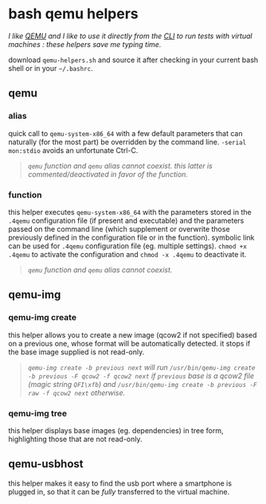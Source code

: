 # bash qemu helpers

_I like [QEMU](https://www.qemu.org/) and I like to use it directly from the [CLI](https://qemu.readthedocs.io/) to run tests with virtual machines : these helpers save me typing time._

download `qemu-helpers.sh` and source it after checking in your current bash shell or in your `~/.bashrc`.



## qemu

### alias

quick call to `qemu-system-x86_64` with a few default parameters that can naturally (for the most part) be overridden by the command line.
`-serial mon:stdio` avoids an unfortunate Ctrl-C.

> _`qemu` function and `qemu` alias cannot coexist._
> _this latter is commented/deactivated in favor of the function._


### function

this helper executes `qemu-system-x86_64` with the parameters stored in the `.4qemu` configuration file (if present and executable) and the parameters passed on the command line (which supplement or overwrite those previously defined in the configuration file or in the function).
symbolic link can be used for `.4qemu` configuration file (eg. multiple settings).
`chmod +x .4qemu` to activate the configuration and `chmod -x .4qemu` to deactivate it.

> _`qemu` function and `qemu` alias cannot coexist._



## qemu-img

### qemu-img create

this helper allows you to create a new image (qcow2 if not specified) based on a previous one, whose format will be automatically detected.
it stops if the base image supplied is not read-only.

> _`qemu-img create -b previous next` will run `/usr/bin/qemu-img create -b previous -F qcow2 -f qcow2 next` if `previous` base is a qcow2 file (magic string `QFI\xfb`) and `/usr/bin/qemu-img create -b previous -F raw -f qcow2 next` otherwise._


### qemu-img tree

this helper displays base images (eg. dependencies) in tree form, highlighting those that are not read-only.



## qemu-usbhost

this helper makes it easy to find the usb port where a smartphone is plugged in, so that it can be _fully_ transferred to the virtual machine.

